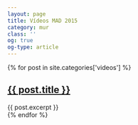 ```yaml
---
layout: page
title: Vídeos MAD 2015
category: mur
class: ''
og: true
og-type: article
---
```



<div class="posts">
  {% for post in site.categories['videos'] %}
  <div class="post">
  <h2 class="post-title">
    <a href="{{ post.url }}">
      {{ post.title }}
    </a>
    </h2>
    {{ post.excerpt }}
  </div>
  {% endfor %}
</div>